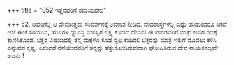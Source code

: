 +++
title = "052 ಇತ್ತನವರಿಗೆ ಸಮಯವನು"

+++
52. ಅವರಿಗೆಲ್ಲ ಆ ದೇವೋತ್ತಮ ಸಂದರ್ಶನಕ್ಕೆ ಅವಕಾಶ ನೀಡಿದ. ವೇದಶಾಸ್ತ್ರಗಳೆಲ್ಲ ಎಷ್ಟು ಹುಡುಕಿದರೂ ಸಿಗದೆ ಆಚೆ ಈಚೆ ಸರಿಯುವ, ಋಷಿಗಳ ಧ್ಯಾನಸ್ಥ ಮನಸ್ಸಿಗೆ ಲಕ್ಷ್ಯ ಕೊಡದ ದೇವನು ಈ ಪಾಂಡವರಿಗೆ ಮತ್ತು ಅವರ ಗಣಕ್ಕೆ ಕಾಣಿಸಿಕೊಂಡ. ಭಕ್ತರ ವಿಷಯದಲ್ಲಿ ತನ್ನ ಮಕ್ಕಳೂ ಕೂಡ ಸ್ವಲ್ಪ ಕಾದಿರಲಿ ಭಕ್ತರನ್ನು ಮಾತ್ರ ಇಲ್ಲಿಗೆ ಮೊದಲು ಕಳಿಸಿ ಎನ್ನುವವ ಕೃಷ್ಣ. ಏಕೆಂದರೆ ನೆನೆಯುವವರಿಗೆ ತನ್ನನ್ನು ತೆತ್ತುಕೊಂಡಿರುವುದಾಗಿ ಘೋಷಿಸಿರುವ ದೇವ ನಾಯಕನಲ್ಲವೇ ಅವನು !